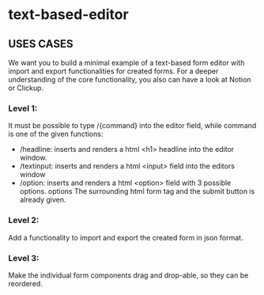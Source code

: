 # text-based-editor

## USES CASES

We want you to build a minimal example of a text-based form editor with import and export functionalities for created forms.
For a deeper understanding of the core functionality, you also can have a look at Notion or Clickup.

### Level 1:
It must be possible to type /{command} into the editor field, while command is one of the given functions:
- /headline: inserts and renders a html \<h1\> headline into the editor window.
- /textinput: inserts and renders a html \<input\> field into the editors window
- /option: inserts and renders a html \<option\> field with 3 possible options. options
The surrounding html form tag and the submit button is already given.

### Level 2:
Add a functionality to import and export the created form in json format.

### Level 3:
Make the individual form components drag and drop-able, so they can be reordered.
